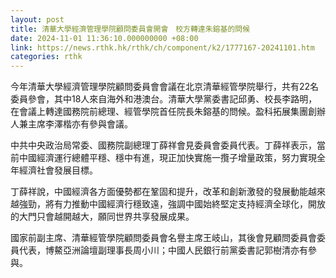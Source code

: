 ```yaml
---
layout: post
title: 清華大學經濟管理學院顧問委員會開會　校方轉達朱鎔基的問候
date: 2024-11-01 11:36:10.000000000 +08:00
link: https://news.rthk.hk/rthk/ch/component/k2/1777167-20241101.htm
categories: rthk
---
```


今年清華大學經濟管理學院顧問委員會會議在北京清華經管學院舉行，共有22名委員參會，其中18人來自海外和港澳台。清華大學黨委書記邱勇、校長李路明，在會議上轉達國務院前總理、經管學院首任院長朱鎔基的問候。盈科拓展集團創辦人兼主席李澤楷亦有參與會議。

中共中央政治局常委、國務院副總理丁薛祥會見委員會委員代表。丁薛祥表示，當前中國經濟運行總體平穩、穩中有進，現正加快實施一攬子增量政策，努力實現全年經濟社會發展目標。

丁薛祥說，中國經濟各方面優勢都在鞏固和提升，改革和創新激發的發展動能越來越強勁，將有力推動中國經濟行穩致遠，強調中國始終堅定支持經濟全球化，開放的大門只會越開越大，願同世界共享發展成果。

國家前副主席、清華經管學院顧問委員會名譽主席王岐山，其後會見顧問委員會委員代表，博鰲亞洲論壇副理事長周小川；中國人民銀行前黨委書記郭樹清亦有參與。
